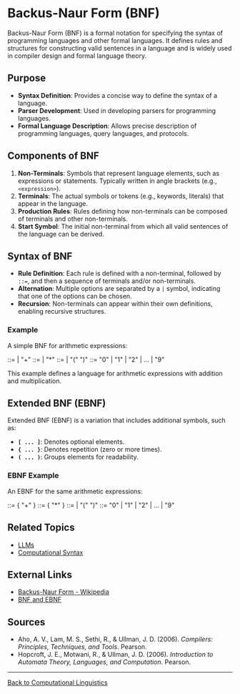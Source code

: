 # Backus-Naur Form (BNF)

Backus-Naur Form (BNF) is a formal notation for specifying the syntax of programming languages and other formal languages. It defines rules and structures for constructing valid sentences in a language and is widely used in compiler design and formal language theory.

## Purpose

- **Syntax Definition**: Provides a concise way to define the syntax of a language.
- **Parser Development**: Used in developing parsers for programming languages.
- **Formal Language Description**: Allows precise description of programming languages, query languages, and protocols.

## Components of BNF

1. **Non-Terminals**: Symbols that represent language elements, such as expressions or statements. Typically written in angle brackets (e.g., `<expression>`).
2. **Terminals**: The actual symbols or tokens (e.g., keywords, literals) that appear in the language.
3. **Production Rules**: Rules defining how non-terminals can be composed of terminals and other non-terminals.
4. **Start Symbol**: The initial non-terminal from which all valid sentences of the language can be derived.

## Syntax of BNF

- **Rule Definition**: Each rule is defined with a non-terminal, followed by `::=`, and then a sequence of terminals and/or non-terminals.
- **Alternation**: Multiple options are separated by a `|` symbol, indicating that one of the options can be chosen.
- **Recursion**: Non-terminals can appear within their own definitions, enabling recursive structures.

### Example

A simple BNF for arithmetic expressions:

<expression> ::= <term> | <expression> "+" <term> <term> ::= <factor> | <term> "*" <factor> <factor> ::= <number> | "(" <expression> ")" <number> ::= "0" | "1" | "2" | ... | "9"

This example defines a language for arithmetic expressions with addition and multiplication.

## Extended BNF (EBNF)

Extended BNF (EBNF) is a variation that includes additional symbols, such as:

- **`[ ... ]`**: Denotes optional elements.
- **`{ ... }`**: Denotes repetition (zero or more times).
- **`( ... )`**: Groups elements for readability.

### EBNF Example

An EBNF for the same arithmetic expressions:

<expression> ::= <term> { "+" <term> } <term> ::= <factor> { "*" <factor> } <factor> ::= <number> | "(" <expression> ")" <number> ::= "0" | "1" | "2" | ... | "9"


## Related Topics

- [LLMs](Large-Language-Models.md)
- [Computational Syntax](Computational-Syntax.md)

## External Links

- [Backus-Naur Form - Wikipedia](https://en.wikipedia.org/wiki/Backus%E2%80%93Naur_form)
- [BNF and EBNF](https://www.cs.cmu.edu/~fp/courses/15122-f10/lectures/19-ebnf.pdf)

## Sources

- Aho, A. V., Lam, M. S., Sethi, R., & Ullman, J. D. (2006). *Compilers: Principles, Techniques, and Tools*. Pearson.
- Hopcroft, J. E., Motwani, R., & Ullman, J. D. (2006). *Introduction to Automata Theory, Languages, and Computation*. Pearson.

---

[Back to Computational Linguistics](README.md)
